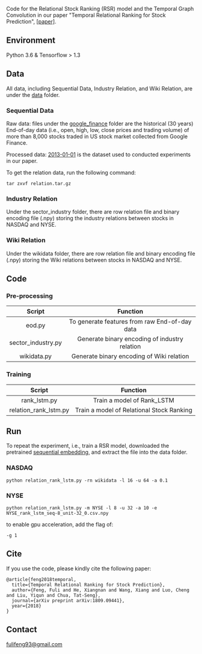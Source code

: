 Code for the Relational Stock Ranking (RSR) model and the Temporal Graph Convolution in our paper "Temporal Relational Ranking for Stock Prediction", [\[paper\]](https://arxiv.org/abs/1809.09441).

## Environment

Python 3.6 & Tensorflow > 1.3

## Data

All data, including Sequential Data, Industry Relation, and Wiki Relation, are under the [data](https://github.com/hennande/Temporal_Relational_Stock_Ranking/tree/master/data) folder.

### Sequential Data

Raw data: files under the [google_finance](https://github.com/hennande/Temporal_Relational_Stock_Ranking/tree/master/data/google_finance) folder are the historical (30 years) End-of-day data (i.e., open, high, low, close prices and trading volume) of more than 8,000 stocks traded in US stock market collected from Google Finance.

Processed data: [2013-01-01](https://github.com/hennande/Temporal_Relational_Stock_Ranking/tree/master/data/2013-01-01) is the dataset used to conducted experiments in our paper.

To get the relation data, run the following command:
```
tar zxvf relation.tar.gz
```

### Industry Relation

Under the sector_industry folder, there are row relation file and binary encoding file (.npy) storing the industry relations between stocks in NASDAQ and NYSE.

### Wiki Relation

Under the wikidata folder, there are row relation file and binary encoding file (.npy) storing the Wiki relations between stocks in NASDAQ and NYSE.

## Code

### Pre-processing

| Script | Function |
| :-----------: | :-----------: |
| eod.py | To generate features from raw End-of-day data |
| sector_industry.py | Generate binary encoding of industry relation |
| wikidata.py | Generate binary encoding of Wiki relation |

### Training
| Script | Function |
| :-----------: | :-----------: |
| rank_lstm.py | Train a model of Rank_LSTM |
| relation_rank_lstm.py | Train a model of Relational Stock Ranking |


## Run

To repeat the experiment, i.e., train a RSR model, downloaded the pretrained [sequential embedding](https://drive.google.com/file/d/1fyNCZ62pEItTQYEBzLwsZ9ehX_-Ai3qT/view?usp=sharing), and extract the file into the data folder.

### NASDAQ
```
python relation_rank_lstm.py -rn wikidata -l 16 -u 64 -a 0.1
```

### NYSE
```
python relation_rank_lstm.py -m NYSE -l 8 -u 32 -a 10 -e NYSE_rank_lstm_seq-8_unit-32_0.csv.npy
```

to enable gpu acceleration, add the flag of:
```
-g 1
```

## Cite

If you use the code, please kindly cite the following paper:
```
@article{feng2018temporal,
  title={Temporal Relational Ranking for Stock Prediction},
  author={Feng, Fuli and He, Xiangnan and Wang, Xiang and Luo, Cheng and Liu, Yiqun and Chua, Tat-Seng},
  journal={arXiv preprint arXiv:1809.09441},
  year={2018}
}
```

## Contact

fulifeng93@gmail.com
